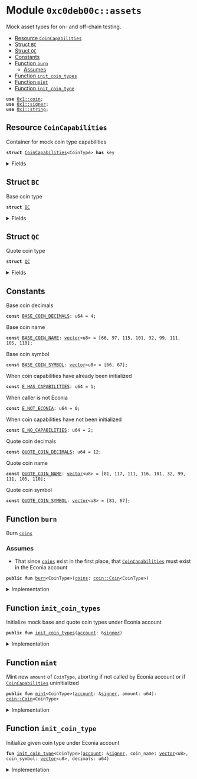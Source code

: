 
<a name="0xc0deb00c_assets"></a>

# Module `0xc0deb00c::assets`

Mock asset types for on- and off-chain testing.


-  [Resource `CoinCapabilities`](#0xc0deb00c_assets_CoinCapabilities)
-  [Struct `BC`](#0xc0deb00c_assets_BC)
-  [Struct `QC`](#0xc0deb00c_assets_QC)
-  [Constants](#@Constants_0)
-  [Function `burn`](#0xc0deb00c_assets_burn)
    -  [Assumes](#@Assumes_1)
-  [Function `init_coin_types`](#0xc0deb00c_assets_init_coin_types)
-  [Function `mint`](#0xc0deb00c_assets_mint)
-  [Function `init_coin_type`](#0xc0deb00c_assets_init_coin_type)


<pre><code><b>use</b> <a href="">0x1::coin</a>;
<b>use</b> <a href="">0x1::signer</a>;
<b>use</b> <a href="">0x1::string</a>;
</code></pre>



<a name="0xc0deb00c_assets_CoinCapabilities"></a>

## Resource `CoinCapabilities`

Container for mock coin type capabilities


<pre><code><b>struct</b> <a href="assets.md#0xc0deb00c_assets_CoinCapabilities">CoinCapabilities</a>&lt;CoinType&gt; <b>has</b> key
</code></pre>



<details>
<summary>Fields</summary>


<dl>
<dt>
<code>mint_capability: <a href="_MintCapability">coin::MintCapability</a>&lt;CoinType&gt;</code>
</dt>
<dd>

</dd>
<dt>
<code>burn_capability: <a href="_BurnCapability">coin::BurnCapability</a>&lt;CoinType&gt;</code>
</dt>
<dd>

</dd>
</dl>


</details>

<a name="0xc0deb00c_assets_BC"></a>

## Struct `BC`

Base coin type


<pre><code><b>struct</b> <a href="assets.md#0xc0deb00c_assets_BC">BC</a>
</code></pre>



<details>
<summary>Fields</summary>


<dl>
<dt>
<code>dummy_field: bool</code>
</dt>
<dd>

</dd>
</dl>


</details>

<a name="0xc0deb00c_assets_QC"></a>

## Struct `QC`

Quote coin type


<pre><code><b>struct</b> <a href="assets.md#0xc0deb00c_assets_QC">QC</a>
</code></pre>



<details>
<summary>Fields</summary>


<dl>
<dt>
<code>dummy_field: bool</code>
</dt>
<dd>

</dd>
</dl>


</details>

<a name="@Constants_0"></a>

## Constants


<a name="0xc0deb00c_assets_BASE_COIN_DECIMALS"></a>

Base coin decimals


<pre><code><b>const</b> <a href="assets.md#0xc0deb00c_assets_BASE_COIN_DECIMALS">BASE_COIN_DECIMALS</a>: u64 = 4;
</code></pre>



<a name="0xc0deb00c_assets_BASE_COIN_NAME"></a>

Base coin name


<pre><code><b>const</b> <a href="assets.md#0xc0deb00c_assets_BASE_COIN_NAME">BASE_COIN_NAME</a>: <a href="">vector</a>&lt;u8&gt; = [66, 97, 115, 101, 32, 99, 111, 105, 110];
</code></pre>



<a name="0xc0deb00c_assets_BASE_COIN_SYMBOL"></a>

Base coin symbol


<pre><code><b>const</b> <a href="assets.md#0xc0deb00c_assets_BASE_COIN_SYMBOL">BASE_COIN_SYMBOL</a>: <a href="">vector</a>&lt;u8&gt; = [66, 67];
</code></pre>



<a name="0xc0deb00c_assets_E_HAS_CAPABILITIES"></a>

When coin capabilities have already been initialized


<pre><code><b>const</b> <a href="assets.md#0xc0deb00c_assets_E_HAS_CAPABILITIES">E_HAS_CAPABILITIES</a>: u64 = 1;
</code></pre>



<a name="0xc0deb00c_assets_E_NOT_ECONIA"></a>

When caller is not Econia


<pre><code><b>const</b> <a href="assets.md#0xc0deb00c_assets_E_NOT_ECONIA">E_NOT_ECONIA</a>: u64 = 0;
</code></pre>



<a name="0xc0deb00c_assets_E_NO_CAPABILITIES"></a>

When coin capabilities have not been initialized


<pre><code><b>const</b> <a href="assets.md#0xc0deb00c_assets_E_NO_CAPABILITIES">E_NO_CAPABILITIES</a>: u64 = 2;
</code></pre>



<a name="0xc0deb00c_assets_QUOTE_COIN_DECIMALS"></a>

Quote coin decimals


<pre><code><b>const</b> <a href="assets.md#0xc0deb00c_assets_QUOTE_COIN_DECIMALS">QUOTE_COIN_DECIMALS</a>: u64 = 12;
</code></pre>



<a name="0xc0deb00c_assets_QUOTE_COIN_NAME"></a>

Quote coin name


<pre><code><b>const</b> <a href="assets.md#0xc0deb00c_assets_QUOTE_COIN_NAME">QUOTE_COIN_NAME</a>: <a href="">vector</a>&lt;u8&gt; = [81, 117, 111, 116, 101, 32, 99, 111, 105, 110];
</code></pre>



<a name="0xc0deb00c_assets_QUOTE_COIN_SYMBOL"></a>

Quote coin symbol


<pre><code><b>const</b> <a href="assets.md#0xc0deb00c_assets_QUOTE_COIN_SYMBOL">QUOTE_COIN_SYMBOL</a>: <a href="">vector</a>&lt;u8&gt; = [81, 67];
</code></pre>



<a name="0xc0deb00c_assets_burn"></a>

## Function `burn`

Burn <code><a href="">coins</a></code>


<a name="@Assumes_1"></a>

### Assumes

* That since <code><a href="">coins</a></code> exist in the first place, that
<code><a href="assets.md#0xc0deb00c_assets_CoinCapabilities">CoinCapabilities</a></code> must exist in the Econia account


<pre><code><b>public</b> <b>fun</b> <a href="assets.md#0xc0deb00c_assets_burn">burn</a>&lt;CoinType&gt;(<a href="">coins</a>: <a href="_Coin">coin::Coin</a>&lt;CoinType&gt;)
</code></pre>



<details>
<summary>Implementation</summary>


<pre><code><b>public</b> <b>fun</b> <a href="assets.md#0xc0deb00c_assets_burn">burn</a>&lt;CoinType&gt;(
    <a href="">coins</a>: <a href="_Coin">coin::Coin</a>&lt;CoinType&gt;
) <b>acquires</b> <a href="assets.md#0xc0deb00c_assets_CoinCapabilities">CoinCapabilities</a> {
    // Borrow immutable reference <b>to</b> burn <a href="capability.md#0xc0deb00c_capability">capability</a>
    <b>let</b> burn_capability = &<b>borrow_global</b>&lt;<a href="assets.md#0xc0deb00c_assets_CoinCapabilities">CoinCapabilities</a>&lt;CoinType&gt;&gt;(
            @econia).burn_capability;
    <a href="_burn">coin::burn</a>&lt;CoinType&gt;(<a href="">coins</a>, burn_capability); // Burn <a href="">coins</a>
}
</code></pre>



</details>

<a name="0xc0deb00c_assets_init_coin_types"></a>

## Function `init_coin_types`

Initialize mock base and quote coin types under Econia account


<pre><code><b>public</b> <b>fun</b> <a href="assets.md#0xc0deb00c_assets_init_coin_types">init_coin_types</a>(<a href="">account</a>: &<a href="">signer</a>)
</code></pre>



<details>
<summary>Implementation</summary>


<pre><code><b>public</b> entry <b>fun</b> <a href="assets.md#0xc0deb00c_assets_init_coin_types">init_coin_types</a>(
    <a href="">account</a>: &<a href="">signer</a>
) {
    <a href="assets.md#0xc0deb00c_assets_init_coin_type">init_coin_type</a>&lt;<a href="assets.md#0xc0deb00c_assets_BC">BC</a>&gt;(<a href="">account</a>, <a href="assets.md#0xc0deb00c_assets_BASE_COIN_NAME">BASE_COIN_NAME</a>, <a href="assets.md#0xc0deb00c_assets_BASE_COIN_SYMBOL">BASE_COIN_SYMBOL</a>,
        <a href="assets.md#0xc0deb00c_assets_BASE_COIN_DECIMALS">BASE_COIN_DECIMALS</a>); // Initialize mock base <a href="">coin</a>
    <a href="assets.md#0xc0deb00c_assets_init_coin_type">init_coin_type</a>&lt;<a href="assets.md#0xc0deb00c_assets_QC">QC</a>&gt;(<a href="">account</a>, <a href="assets.md#0xc0deb00c_assets_QUOTE_COIN_NAME">QUOTE_COIN_NAME</a>, <a href="assets.md#0xc0deb00c_assets_QUOTE_COIN_SYMBOL">QUOTE_COIN_SYMBOL</a>,
        <a href="assets.md#0xc0deb00c_assets_QUOTE_COIN_DECIMALS">QUOTE_COIN_DECIMALS</a>); // Initialize mock quote <a href="">coin</a>
}
</code></pre>



</details>

<a name="0xc0deb00c_assets_mint"></a>

## Function `mint`

Mint new <code>amount</code> of <code>CoinType</code>, aborting if not called by
Econia account or if <code><a href="assets.md#0xc0deb00c_assets_CoinCapabilities">CoinCapabilities</a></code> uninitialized


<pre><code><b>public</b> <b>fun</b> <a href="assets.md#0xc0deb00c_assets_mint">mint</a>&lt;CoinType&gt;(<a href="">account</a>: &<a href="">signer</a>, amount: u64): <a href="_Coin">coin::Coin</a>&lt;CoinType&gt;
</code></pre>



<details>
<summary>Implementation</summary>


<pre><code><b>public</b> entry <b>fun</b> <a href="assets.md#0xc0deb00c_assets_mint">mint</a>&lt;CoinType&gt;(
    <a href="">account</a>: &<a href="">signer</a>,
    amount: u64
): <a href="_Coin">coin::Coin</a>&lt;CoinType&gt;
<b>acquires</b> <a href="assets.md#0xc0deb00c_assets_CoinCapabilities">CoinCapabilities</a> {
    // Get <a href="">account</a> <b>address</b>
    <b>let</b> account_address = address_of(<a href="">account</a>);
    // Assert caller is Econia
    <b>assert</b>!(account_address == @econia, <a href="assets.md#0xc0deb00c_assets_E_NOT_ECONIA">E_NOT_ECONIA</a>);
    <b>assert</b>!(<b>exists</b>&lt;<a href="assets.md#0xc0deb00c_assets_CoinCapabilities">CoinCapabilities</a>&lt;CoinType&gt;&gt;(account_address),
        <a href="assets.md#0xc0deb00c_assets_E_NO_CAPABILITIES">E_NO_CAPABILITIES</a>); // Assert <a href="">coin</a> capabilities initialized
    // Borrow immutable reference <b>to</b> mint <a href="capability.md#0xc0deb00c_capability">capability</a>
    <b>let</b> mint_capability = &<b>borrow_global</b>&lt;<a href="assets.md#0xc0deb00c_assets_CoinCapabilities">CoinCapabilities</a>&lt;CoinType&gt;&gt;(
            account_address).mint_capability;
    // Mint specified amount
    <a href="_mint">coin::mint</a>&lt;CoinType&gt;(amount, mint_capability)
}
</code></pre>



</details>

<a name="0xc0deb00c_assets_init_coin_type"></a>

## Function `init_coin_type`

Initialize given coin type under Econia account


<pre><code><b>fun</b> <a href="assets.md#0xc0deb00c_assets_init_coin_type">init_coin_type</a>&lt;CoinType&gt;(<a href="">account</a>: &<a href="">signer</a>, coin_name: <a href="">vector</a>&lt;u8&gt;, coin_symbol: <a href="">vector</a>&lt;u8&gt;, decimals: u64)
</code></pre>



<details>
<summary>Implementation</summary>


<pre><code><b>fun</b> <a href="assets.md#0xc0deb00c_assets_init_coin_type">init_coin_type</a>&lt;CoinType&gt;(
    <a href="">account</a>: &<a href="">signer</a>,
    coin_name: <a href="">vector</a>&lt;u8&gt;,
    coin_symbol: <a href="">vector</a>&lt;u8&gt;,
    decimals: u64,
) {
    // Assert caller is Econia
    <b>assert</b>!(address_of(<a href="">account</a>) == @econia, <a href="assets.md#0xc0deb00c_assets_E_NOT_ECONIA">E_NOT_ECONIA</a>);
    // Assert Econia does not already have <a href="">coin</a> capabilities stored
    <b>assert</b>!(!<b>exists</b>&lt;<a href="assets.md#0xc0deb00c_assets_CoinCapabilities">CoinCapabilities</a>&lt;CoinType&gt;&gt;(@econia),
        <a href="assets.md#0xc0deb00c_assets_E_HAS_CAPABILITIES">E_HAS_CAPABILITIES</a>);
    // Initialize <a href="">coin</a>, storing capabilities
    <b>let</b> (mint_capability, burn_capability) = <a href="_initialize">coin::initialize</a>&lt;CoinType&gt;(
        <a href="">account</a>, utf8(coin_name), utf8(coin_symbol), decimals, <b>false</b>);
    // Store capabilities under Econia <a href="">account</a>
    <b>move_to</b>&lt;<a href="assets.md#0xc0deb00c_assets_CoinCapabilities">CoinCapabilities</a>&lt;CoinType&gt;&gt;(<a href="">account</a>,
        <a href="assets.md#0xc0deb00c_assets_CoinCapabilities">CoinCapabilities</a>&lt;CoinType&gt;{mint_capability, burn_capability});
}
</code></pre>



</details>
